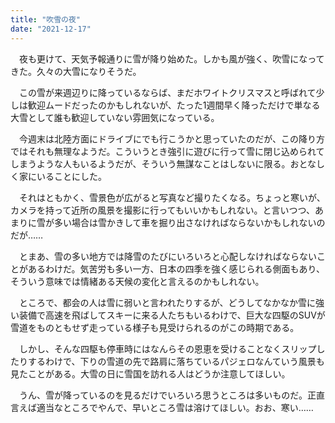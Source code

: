 ```yaml
---
title: "吹雪の夜"
date: "2021-12-17"
---
```


　夜も更けて、天気予報通りに雪が降り始めた。しかも風が強く、吹雪になってきた。久々の大雪になりそうだ。

　この雪が来週辺りに降っているならば、まだホワイトクリスマスと呼ばれて少しは歓迎ムードだったのかもしれないが、たった1週間早く降っただけで単なる大雪として誰も歓迎していない雰囲気になっている。

　今週末は北陸方面にドライブにでも行こうかと思っていたのだが、この降り方ではそれも無理なようだ。こういうとき強引に遊びに行って雪に閉じ込められてしまうような人もいるようだが、そういう無謀なことはしないに限る。おとなしく家にいることにした。

　それはともかく、雪景色が広がると写真など撮りたくなる。ちょっと寒いが、カメラを持って近所の風景を撮影に行ってもいいかもしれない。と言いつつ、あまりに雪が多い場合は雪かきして車を掘り出さなければならないかもしれないのだが……

　とまあ、雪の多い地方では降雪のたびにいろいろと心配しなければならないことがあるわけだ。気苦労も多い一方、日本の四季を強く感じられる側面もあり、そういう意味では情緒ある天候の変化と言えるのかもしれない。

　ところで、都会の人は雪に弱いと言われたりするが、どうしてなかなか雪に強い装備で高速を飛ばしてスキーに来る人たちもいるわけで、巨大な四駆のSUVが雪道をものともせず走っている様子も見受けられるのがこの時期である。

　しかし、そんな四駆も停車時にはなんらその恩恵を受けることなくスリップしたりするわけで、下りの雪道の先で路肩に落ちているパジェロなんていう風景も見たことがある。大雪の日に雪国を訪れる人はどうか注意してほしい。

　うん、雪が降っているのを見るだけでいろいろ思うところは多いものだ。正直言えば適当なところでやんで、早いところ雪は溶けてほしい。おお、寒い……

